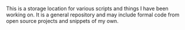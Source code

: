  This is a storage location for various scripts and things I have been  
 working on. It is a general repository and may include formal code from   
 open source projects and snippets of my own.                               
